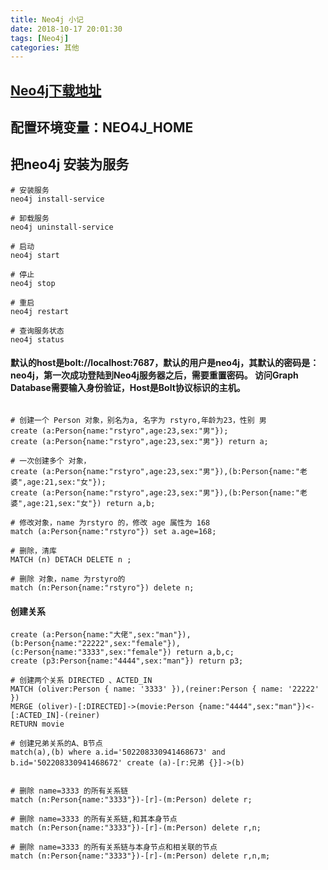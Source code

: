 ```yaml
---
title: Neo4j 小记
date: 2018-10-17 20:01:30
tags: [Neo4j]
categories: 其他
---
```

## [Neo4j下载地址](https://neo4j.com/download-center/#releases)
## 配置环境变量：NEO4J_HOME
## 把neo4j 安装为服务
```
# 安装服务
neo4j install-service

# 卸载服务
neo4j uninstall-service

# 启动
neo4j start

# 停止
neo4j stop
	
# 重启
neo4j restart

# 查询服务状态
neo4j status

```

#### 默认的host是bolt://localhost:7687，默认的用户是neo4j，其默认的密码是：neo4j，第一次成功登陆到Neo4j服务器之后，需要重置密码。 访问Graph Database需要输入身份验证，Host是Bolt协议标识的主机。


```

# 创建一个 Person 对象，别名为a, 名字为 rstyro,年龄为23，性别 男
create (a:Person{name:"rstyro",age:23,sex:"男"});
create (a:Person{name:"rstyro",age:23,sex:"男"}) return a;

# 一次创建多个 对象，
create (a:Person{name:"rstyro",age:23,sex:"男"}),(b:Person{name:"老婆",age:21,sex:"女"});
create (a:Person{name:"rstyro",age:23,sex:"男"}),(b:Person{name:"老婆",age:21,sex:"女"}) return a,b;

# 修改对象，name 为rstyro 的，修改 age 属性为 168
match (a:Person{name:"rstyro"}) set a.age=168;

# 删除，清库
MATCH (n) DETACH DELETE n ;

# 删除 对象，name 为rstyro的
match (n:Person{name:"rstyro"}) delete n;
```

#### 创建关系
```
create (a:Person{name:"大佬",sex:"man"}),(b:Person{name:"22222",sex:"female"}),(c:Person{name:"3333",sex:"female"}) return a,b,c;
create (p3:Person{name:"4444",sex:"man"}) return p3;

# 创建两个关系 DIRECTED 、ACTED_IN
MATCH (oliver:Person { name: '3333' }),(reiner:Person { name: '22222' })
MERGE (oliver)-[:DIRECTED]->(movie:Person {name:"4444",sex:"man"})<-[:ACTED_IN]-(reiner)
RETURN movie

# 创建兄弟关系的A、B节点
match(a),(b) where a.id='502208330941468673' and b.id='502208330941468672' create (a)-[r:兄弟 {}]->(b)


# 删除 name=3333 的所有关系链
match (n:Person{name:"3333"})-[r]-(m:Person) delete r;

# 删除 name=3333 的所有关系链,和其本身节点
match (n:Person{name:"3333"})-[r]-(m:Person) delete r,n;

# 删除 name=3333 的所有关系链与本身节点和相关联的节点
match (n:Person{name:"3333"})-[r]-(m:Person) delete r,n,m;

```
